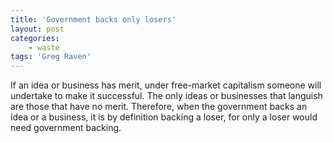 ```yaml
---
title: 'Government backs only losers'
layout: post
categories:
    - waste
tags: 'Greg Raven'
---
```


If an idea or business has merit, under free-market capitalism someone will undertake to make it successful. The only ideas or businesses that languish are those that have no merit. Therefore, when the government backs an idea or a business, it is by definition backing a loser, for only a loser would need government backing.